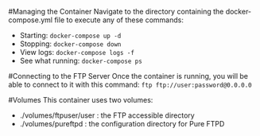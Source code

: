 #Managing the Container
Navigate to the directory containing the docker-compose.yml file to execute any of these commands:

- Starting: `docker-compose up -d`
- Stopping: `docker-compose down`
- View logs: `docker-compose logs -f`
- See what running: `docker-compose ps`

#Connecting to the FTP Server
Once the container is running, you will be able to connect to it with this command:
`ftp ftp://user:password@0.0.0.0`

#Volumes
This container uses two volumes:

- ./volumes/ftpuser/user : the FTP accessible directory
- ./volumes/pureftpd     : the configuration directory for Pure FTPD